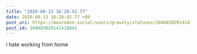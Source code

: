 ```yaml
---
title: "2020-08-13 16:28:42.77"
date: 2020-08-13 16:28:42.77 +00
post_uri: https://mastodon.social/users/gravely/statuses/104683020141418842
post_id: 104683020141418842
---
```

i hate working from home


